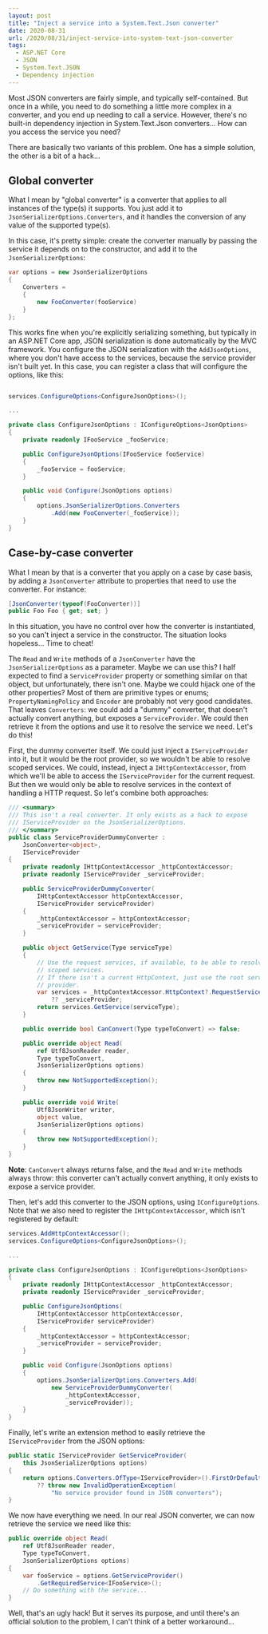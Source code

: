 ```yaml
---
layout: post
title: "Inject a service into a System.Text.Json converter"
date: 2020-08-31
url: /2020/08/31/inject-service-into-system-text-json-converter
tags:
  - ASP.NET Core
  - JSON
  - System.Text.JSON
  - Dependency injection
---
```


Most JSON converters are fairly simple, and typically self-contained. But once 
in a while, you need to do something a little more complex in a converter, and
you end up needing to call a service. However, there's no built-in dependency
injection in System.Text.Json converters… How can you access the service you
need?

There are basically two variants of this problem. One has a simple solution,
the other is a bit of a hack…

## Global converter

What I mean by "global converter" is a converter that applies to all instances
of the type(s) it supports. You just add it to
`JsonSerializerOptions.Converters`, and it handles the conversion of any value
of the supported type(s).

In this case, it's pretty simple: create the converter manually by passing the
service it depends on to the constructor, and add it to the
`JsonSerializerOptions`:

```csharp
var options = new JsonSerializerOptions
{
    Converters =
    {
        new FooConverter(fooService)
    }
};
```

This works fine when you're explicitly serializing something, but typically in
an ASP.NET Core app, JSON serialization is done automatically by the MVC
framework. You configure the JSON serialization with the `AddJsonOptions`,
where you don't have access to the services, because the service provider isn't
built yet. In this case, you can register a class that will configure the
options, like this:

```csharp

services.ConfigureOptions<ConfigureJsonOptions>();

...

private class ConfigureJsonOptions : IConfigureOptions<JsonOptions>
{
    private readonly IFooService _fooService;

    public ConfigureJsonOptions(IFooService fooService)
    {
        _fooService = fooService;
    }

    public void Configure(JsonOptions options)
    {
        options.JsonSerializerOptions.Converters
            .Add(new FooConverter(_fooService));
    }
}
```

## Case-by-case converter

What I mean by that is a converter that you apply on a case by case basis, by
adding a `JsonConverter` attribute to properties that need to use the
converter. For instance:

```csharp
[JsonConverter(typeof(FooConverter))]
public Foo Foo { get; set; }
```

In this situation, you have no control over how the converter is instantiated,
so you can't inject a service in the constructor. The situation looks hopeless…
Time to cheat!

The `Read` and `Write` methods of a `JsonConverter` have the
`JsonSerializerOptions` as a parameter. Maybe we can use this? I half expected
to find a `ServiceProvider` property or something similar on that object, but
unfortunately, there isn't one. Maybe we could hijack one of the other
properties? Most of them are primitive types or enums; `PropertyNamingPolicy`
and `Encoder` are probably not very good candidates. That leaves `Converters`:
we could add a "dummy" converter, that doesn't actually convert anything, but
exposes a `ServiceProvider`. We could then retrieve it from the options and use
it to resolve the service we need. Let's do this!

First, the dummy converter itself. We could just inject a `IServiceProvider`
into it, but it would be the root provider, so we wouldn't be able to resolve
scoped services. We could, instead, inject a `IHttpContextAccessor`, from which 
we'll be able to access the `IServiceProvider` for the current request. But
then we would only be able to resolve services in the context of handling a
HTTP request. So let's combine both approaches:

```csharp
/// <summary>
/// This isn't a real converter. It only exists as a hack to expose
/// IServiceProvider on the JsonSerializerOptions.
/// </summary>
public class ServiceProviderDummyConverter :
    JsonConverter<object>,
    IServiceProvider
{
    private readonly IHttpContextAccessor _httpContextAccessor;
    private readonly IServiceProvider _serviceProvider;

    public ServiceProviderDummyConverter(
        IHttpContextAccessor httpContextAccessor,
        IServiceProvider serviceProvider)
    {
        _httpContextAccessor = httpContextAccessor;
        _serviceProvider = serviceProvider;
    }

    public object GetService(Type serviceType)
    {
        // Use the request services, if available, to be able to resolve
        // scoped services.
        // If there isn't a current HttpContext, just use the root service
        // provider.
        var services = _httpContextAccessor.HttpContext?.RequestServices
            ?? _serviceProvider;
        return services.GetService(serviceType);
    }

    public override bool CanConvert(Type typeToConvert) => false;

    public override object Read(
        ref Utf8JsonReader reader,
        Type typeToConvert,
        JsonSerializerOptions options)
    {
        throw new NotSupportedException();
    }

    public override void Write(
        Utf8JsonWriter writer,
        object value,
        JsonSerializerOptions options)
    {
        throw new NotSupportedException();
    }
}
```
**Note**: `CanConvert` always returns false, and the `Read` and `Write` methods
always throw: this converter can't actually convert anything, it only exists to
expose a service provider.


Then, let's add this converter to the JSON options, using `IConfigureOptions`.
Note that we also need to register the `IHttpContextAccessor`, which isn't
registered by default:

```csharp
services.AddHttpContextAccessor();
services.ConfigureOptions<ConfigureJsonOptions>();

...

private class ConfigureJsonOptions : IConfigureOptions<JsonOptions>
{
    private readonly IHttpContextAccessor _httpContextAccessor;
    private readonly IServiceProvider _serviceProvider;

    public ConfigureJsonOptions(
        IHttpContextAccessor httpContextAccessor,
        IServiceProvider serviceProvider)
    {
        _httpContextAccessor = httpContextAccessor;
        _serviceProvider = serviceProvider;
    }

    public void Configure(JsonOptions options)
    {
        options.JsonSerializerOptions.Converters.Add(
            new ServiceProviderDummyConverter(
                _httpContextAccessor,
                _serviceProvider));
    }
}
```

Finally, let's write an extension method to easily retrieve the
`IServiceProvider` from the JSON options:

```csharp
public static IServiceProvider GetServiceProvider(
    this JsonSerializerOptions options)
{
    return options.Converters.OfType<IServiceProvider>().FirstOrDefault()
        ?? throw new InvalidOperationException(
            "No service provider found in JSON converters");
}
```

We now have everything we need. In our real JSON converter, we can now retrieve
the service we need like this:

```csharp
public override object Read(
    ref Utf8JsonReader reader,
    Type typeToConvert,
    JsonSerializerOptions options)
{
    var fooService = options.GetServiceProvider()
        .GetRequiredService<IFooService>();
    // Do something with the service...
}
```

Well, that's an ugly hack! But it serves its purpose, and until there's an
official solution to the problem, I can't think of a better workaround…